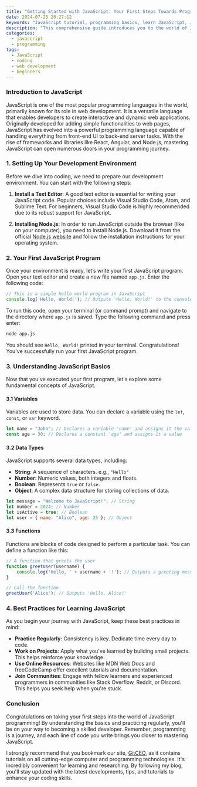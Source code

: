```yaml
---
title: "Getting Started with JavaScript: Your First Steps Towards Programming"
date: 2024-07-25 20:27:12
keywords: "JavaScript tutorial, programming basics, learn JavaScript, JavaScript for beginners"
description: "This comprehensive guide introduces you to the world of JavaScript programming, perfect for absolute beginners. You will learn what JavaScript is, its importance in web development, how to set up your environment, and your first few coding steps. By following this guide, you'll learn essential JavaScript concepts and gain hands-on experience through practical examples and exercises. This tutorial also covers best practices and tips for mastering JavaScript effectively."
categories:
  - javascript
  - programming
tags:
  - JavaScript
  - coding
  - web development
  - beginners
---
```


### Introduction to JavaScript

JavaScript is one of the most popular programming languages in the world, primarily known for its role in web development. It is a versatile language that enables developers to create interactive and dynamic web applications. Originally developed for adding simple functionalities to web pages, JavaScript has evolved into a powerful programming language capable of handling everything from front-end UI to back-end server tasks. With the rise of frameworks and libraries like React, Angular, and Node.js, mastering JavaScript can open numerous doors in your programming journey. 

<!-- more -->

### 1. Setting Up Your Development Environment

Before we dive into coding, we need to prepare our development environment. You can start with the following steps:

1. **Install a Text Editor**:
   A good text editor is essential for writing your JavaScript code. Popular choices include Visual Studio Code, Atom, and Sublime Text. For beginners, Visual Studio Code is highly recommended due to its robust support for JavaScript.

2. **Installing Node.js**:
   In order to run JavaScript outside the browser (like on your computer), you need to install Node.js. Download it from the official [Node.js website](https://nodejs.org/) and follow the installation instructions for your operating system.

### 2. Your First JavaScript Program

Once your environment is ready, let’s write your first JavaScript program. Open your text editor and create a new file named `app.js`. Enter the following code:

```javascript
// This is a simple hello world program in JavaScript
console.log('Hello, World!'); // Outputs 'Hello, World!' to the console
```

To run this code, open your terminal (or command prompt) and navigate to the directory where `app.js` is saved. Type the following command and press enter:

```bash
node app.js
```

You should see `Hello, World!` printed in your terminal. Congratulations! You've successfully run your first JavaScript program.

### 3. Understanding JavaScript Basics

Now that you've executed your first program, let's explore some fundamental concepts of JavaScript.

#### 3.1 Variables

Variables are used to store data. You can declare a variable using the `let`, `const`, or `var` keyword. 

```javascript
let name = "John"; // Declares a variable 'name' and assigns it the value 'John'
const age = 30; // Declares a constant 'age' and assigns it a value
```

#### 3.2 Data Types

JavaScript supports several data types, including:

- **String**: A sequence of characters. e.g., `"Hello"`
- **Number**: Numeric values, both integers and floats.
- **Boolean**: Represents `true` or `false`.
- **Object**: A complex data structure for storing collections of data.

```javascript
let message = "Welcome to JavaScript!"; // String
let number = 2024; // Number
let isActive = true; // Boolean
let user = { name: "Alice", age: 25 }; // Object
```

#### 3.3 Functions

Functions are blocks of code designed to perform a particular task. You can define a function like this:

```javascript
// A function that greets the user
function greetUser(username) {
    console.log('Hello, ' + username + '!'); // Outputs a greeting message
}

// Call the function
greetUser('Alice'); // Outputs 'Hello, Alice!'
```

### 4. Best Practices for Learning JavaScript

As you begin your journey with JavaScript, keep these best practices in mind:

- **Practice Regularly**: Consistency is key. Dedicate time every day to code.
- **Work on Projects**: Apply what you've learned by building small projects. This helps reinforce your knowledge.
- **Use Online Resources**: Websites like MDN Web Docs and freeCodeCamp offer excellent tutorials and documentation.
- **Join Communities**: Engage with fellow learners and experienced programmers in communities like Stack Overflow, Reddit, or Discord. This helps you seek help when you're stuck.

### Conclusion

Congratulations on taking your first steps into the world of JavaScript programming! By understanding the basics and practicing regularly, you'll be on your way to becoming a skilled developer. Remember, programming is a journey, and each line of code you write brings you closer to mastering JavaScript. 

I strongly recommend that you bookmark our site, [GitCEO](https://gitceo.com), as it contains tutorials on all cutting-edge computer and programming technologies. It's incredibly convenient for learning and researching. By following my blog, you'll stay updated with the latest developments, tips, and tutorials to enhance your coding skills.